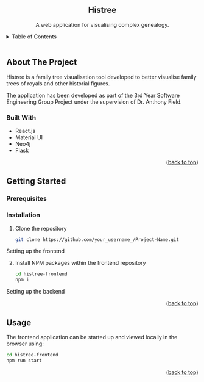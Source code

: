 <a name="readme-top"></a>

<h2 align="center">
    Histree
</h2>

<p align="center">
    A web application for visualising complex genealogy.
</p>

<details>
  <summary>Table of Contents</summary>
  <ol>
    <li>
      <a href="#about-the-project">About The Project</a>
      <ul>
        <li><a href="#built-with">Built With</a></li>
      </ul>
    </li>
    <li>
      <a href="#getting-started">Getting Started</a>
      <ul>
        <li><a href="#prerequisites">Prerequisites</a></li>
        <li><a href="#installation">Installation</a></li>
      </ul>
    </li>
    <li><a href="#usage">Usage</a></li>
  </ol>
</details>
<br />

## About The Project

Histree is a family tree visualisation tool developed to better visualise family trees of royals and other historial figures.

The application has been developed as part of the 3rd Year Software Engineering Group Project under the supervision of Dr. Anthony Field.

### Built With

* React.js
* Material UI
* Neo4j
* Flask

<p align="right">(<a href="#readme-top">back to top</a>)</p>

## Getting Started

### Prerequisites

### Installation

1. Clone the repository
   ```sh
   git clone https://github.com/your_username_/Project-Name.git
   ```

Setting up the frontend

2. Install NPM packages within the frontend repository
   ```sh
   cd histree-frontend
   npm i
   ```

Setting up the backend

<p align="right">(<a href="#readme-top">back to top</a>)</p>

<!-- USAGE EXAMPLES -->
## Usage

The frontend application can be started up and viewed locally in the browser using:
```sh
cd histree-frontend
npm run start
```

<p align="right">(<a href="#readme-top">back to top</a>)</p>

